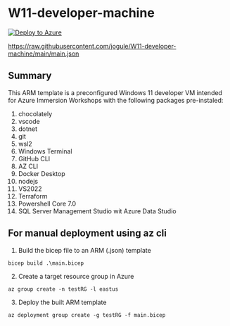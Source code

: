 # W11-developer-machine

[![Deploy to Azure](https://aka.ms/deploytoazurebutton)](https://portal.azure.com/#create/Microsoft.Template/uri/https%3A%2F%2Fraw.githubusercontent.com%2Fjogule%2FW11-developer-machine%2Fmain%2Fmain.json)

https://raw.githubusercontent.com/jogule/W11-developer-machine/main/main.json

## Summary

This ARM template is a preconfigured Windows 11 developer VM intended for Azure Immersion Workshops with the following packages pre-instaled:

1. chocolately
2. vscode
3. dotnet
4. git
5. wsl2
6. Windows Terminal
7. GitHub CLI
8. AZ CLI
9. Docker Desktop
10. nodejs
11. VS2022
12. Terraform
13. Powershell Core 7.0
14. SQL Server Management Studio wit Azure Data Studio

## For manual deployment using az cli

1. Build the bicep file to an ARM (.json) template
```az cli
bicep build .\main.bicep
```
2. Create a target resource group in Azure
```az cli
az group create -n testRG -l eastus
```
3. Deploy the built ARM template
```az cli
az deployment group create -g testRG -f main.bicep
```
